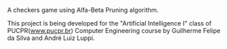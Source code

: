 A checkers game using Alfa-Beta Pruning algorithm.

This project is being developed for the "Artificial Intelligence I" class of PUCPR(www.pucpr.br) Computer Engineering course by Guilherme Felipe da Silva and André Luiz Luppi.
